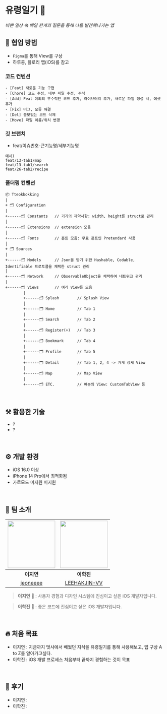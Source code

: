 # 유령일기 👻
*바쁜 일상 속 매일 한개의 질문을 통해 나를 발견해나가는 앱*


## 🤝 협업 방법
- `Figma`를 통해 View를 구상
- 하루콩, 플로리 앱(iOS)를 참고
 
### 코드 컨벤션
```
- [Feat] 새로운 기능 구현
- [Chore] 코드 수정, 내부 파일 수정, 주석
- [Add] Feat 이외의 부수적인 코드 추가, 라이브러리 추가, 새로운 파일 생성 시, 에셋 추가
- [Fix] 버그, 오류 해결
- [Del] 쓸모없는 코드 삭제
- [Move] 파일 이름/위치 변경
```

### 깃 브랜치
- feat/이슈번호-큰기능명/세부기능명
```
예시)
feat/13-tab1/map
feat/13-tab1/search
feat/26-tab2/recipe
```

### 폴더링 컨벤션
```
📦 Tteokbokking
| 
+ 🗂 Configuration
|         
+------🗂 Constants   // 기기의 제약사항: width, height를 struct로 관리
│         
+------🗂 Extensions  // extension 모음
│         
+------🗂 Fonts       // 폰트 모음: 무료 폰트인 Pretendard 사용
│         
+ 🗂 Sources
|
+------🗂 Models      // Json을 받기 위한 Hashable, Codable, Identifiable 프로토콜을 체택한 struct 관리
│         
+------🗂 Network     // ObservableObject을 체택하여 네트워크 관리
|
+------🗂 Views       // 여러 View를 모음
        |
        +------🗂 Splash        // Splash View
        │         
        +------🗂 Home          // Tab 1
        |
        +------🗂 Search        // Tab 2
        |
        +------🗂 Register(+)   // Tab 3
        │         
        +------🗂 Bookmark      // Tab 4
        |
        +------🗂 Profile       // Tab 5
        |
        +------🗂 Detail        // Tab 1, 2, 4 -> 가게 상세 View
        │         
        +------🗂 Map           // Map View
        |
        +------🗂 ETC.          // 여분의 View: CustomTabView 등
```
<br>

## ⚒️ 활용한 기술
- ?
- ?

<br>

## ⚙️ 개발 환경
- iOS 16.0 이상
- iPhone 14 Pro에서 최적화됨
- 가로모드 미지원 미지원
<br>

## 👻 팀 소개
|<img src="https://avatars.githubusercontent.com/u/105197393?v=4" width=150>|<img src="https://avatars.githubusercontent.com/u/52197436?v=4" width=150>|
|:---:|:---:|
|**이지연**|**이학진**|
|[jeoneeee](https://github.com/jeoneeee)|[LEEHAKJIN-VV](https://github.com/LEEHAKJIN-VV)|
> **이지연** 🍓 : 사용자 경험과 디자인 시스템에 진심이고 싶은 iOS 개발자입니다.

> **이학진** 🍑 :  좋은 코드에 진심이고 싶은 iOS 개발자입니다.

<br>

## 🔥 처음 목표
- 이지연 : 지금까지 멋사에서 배웠던 지식을 유령일기를 통해 사용해보고, 앱 구상 A to Z를 알아가고싶다.
- 이학진 : iOS 개발 프로세스 처음부터 끝까지 경험하는 것이 목표

<br>

## 👣 후기
- 이지연 : 
- 이학진 : 
